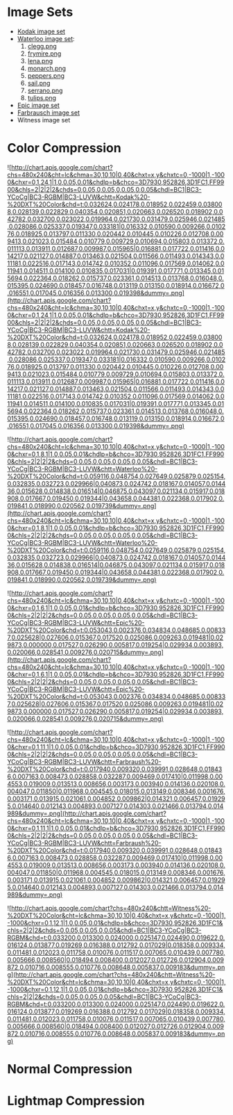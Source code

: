 # Image Sets #
  * [Kodak image set](http://www.r0k.us/graphics/kodak/)
  * [Waterloo image set](http://links.uwaterloo.ca/Repository.html):
    1. [clegg.png](http://nvidia-texture-tools.googlecode.com/svn/trunk/data/testsuite/waterloo/clegg.png)
    1. [frymire.png](http://nvidia-texture-tools.googlecode.com/svn/trunk/data/testsuite/waterloo/frymire.png)
    1. [lena.png](http://nvidia-texture-tools.googlecode.com/svn/trunk/data/testsuite/waterloo/lena.png)
    1. [monarch.png](http://nvidia-texture-tools.googlecode.com/svn/trunk/data/testsuite/waterloo/monarch.png)
    1. [peppers.png](http://nvidia-texture-tools.googlecode.com/svn/trunk/data/testsuite/waterloo/peppers.png)
    1. [sail.png](http://nvidia-texture-tools.googlecode.com/svn/trunk/data/testsuite/waterloo/sail.png)
    1. [serrano.png](http://nvidia-texture-tools.googlecode.com/svn/trunk/data/testsuite/waterloo/serrano.png)
    1. [tulips.png](http://nvidia-texture-tools.googlecode.com/svn/trunk/data/testsuite/waterloo/tulips.png)
  * [Epic image set](http://udn.epicgames.com/Two/TextureComparison.html)
  * [Farbrausch image set](http://www.farbrausch.de/~fg/dxt/testimg/)
  * Witness image set


# Color Compression #

![http://chart.apis.google.com/chart?chs=480x240&cht=lc&chma=30,10,10|0,40&chxt=x,y&chxtc=0,-1000|1,-1000&chxr=0,1,24,1|1,0,0.05,0.01&chdlp=b&chco=3D7930,952826,3D1FC1,FF9900&chls=2|2|2|2&chds=0,0.05,0,0.05,0,0.05,0,0.05&chdl=BC1|BC3-YCoCg|BC3-RGBM|BC3-LUVW&chtt=Kodak%20-%20DXT%20Color&chd=t:0.032624,0.024178,0.018952,0.022459,0.038008,0.028139,0.022829,0.040354,0.020851,0.020663,0.026520,0.018902,0.042782,0.032700,0.023022,0.019964,0.021730,0.031479,0.025946,0.021485,0.028086,0.025337,0.019347,0.033181|0.016332,0.010590,0.009266,0.010276,0.018925,0.013797,0.011330,0.020442,0.010445,0.010226,0.012708,0.009413,0.021023,0.015484,0.010779,0.009729,0.010694,0.015803,0.013372,0.011113,0.013911,0.012687,0.009987,0.015965|0.016881,0.017722,0.011416,0.014217,0.021127,0.014887,0.013463,0.021504,0.011566,0.011493,0.014343,0.011181,0.022516,0.017143,0.014742,0.010352,0.011096,0.017569,0.014062,0.011941,0.014511,0.014100,0.010835,0.017031|0.019391,0.017771,0.013345,0.015694,0.022364,0.018262,0.015737,0.023361,0.014513,0.013768,0.016048,0.015395,0.024690,0.018457,0.016748,0.013119,0.013150,0.018914,0.016672,0.016551,0.017045,0.016356,0.013300,0.019398&dummy=.png](http://chart.apis.google.com/chart?chs=480x240&cht=lc&chma=30,10,10|0,40&chxt=x,y&chxtc=0,-1000|1,-1000&chxr=0,1,24,1|1,0,0.05,0.01&chdlp=b&chco=3D7930,952826,3D1FC1,FF9900&chls=2|2|2|2&chds=0,0.05,0,0.05,0,0.05,0,0.05&chdl=BC1|BC3-YCoCg|BC3-RGBM|BC3-LUVW&chtt=Kodak%20-%20DXT%20Color&chd=t:0.032624,0.024178,0.018952,0.022459,0.038008,0.028139,0.022829,0.040354,0.020851,0.020663,0.026520,0.018902,0.042782,0.032700,0.023022,0.019964,0.021730,0.031479,0.025946,0.021485,0.028086,0.025337,0.019347,0.033181|0.016332,0.010590,0.009266,0.010276,0.018925,0.013797,0.011330,0.020442,0.010445,0.010226,0.012708,0.009413,0.021023,0.015484,0.010779,0.009729,0.010694,0.015803,0.013372,0.011113,0.013911,0.012687,0.009987,0.015965|0.016881,0.017722,0.011416,0.014217,0.021127,0.014887,0.013463,0.021504,0.011566,0.011493,0.014343,0.011181,0.022516,0.017143,0.014742,0.010352,0.011096,0.017569,0.014062,0.011941,0.014511,0.014100,0.010835,0.017031|0.019391,0.017771,0.013345,0.015694,0.022364,0.018262,0.015737,0.023361,0.014513,0.013768,0.016048,0.015395,0.024690,0.018457,0.016748,0.013119,0.013150,0.018914,0.016672,0.016551,0.017045,0.016356,0.013300,0.019398&dummy=.png)

![http://chart.apis.google.com/chart?chs=480x240&cht=lc&chma=30,10,10|0,40&chxt=x,y&chxtc=0,-1000|1,-1000&chxr=0,1,8,1|1,0,0.05,0.01&chdlp=b&chco=3D7930,952826,3D1FC1,FF9900&chls=2|2|2|2&chds=0,0.05,0,0.05,0,0.05,0,0.05&chdl=BC1|BC3-YCoCg|BC3-RGBM|BC3-LUVW&chtt=Waterloo%20-%20DXT%20Color&chd=t:0.059116,0.048754,0.027649,0.025879,0.025154,0.032835,0.032723,0.029966|0.040873,0.024742,0.018167,0.014057,0.014436,0.015628,0.014838,0.016514|0.046875,0.043097,0.021134,0.015917,0.018908,0.017667,0.019450,0.019344|0.043658,0.044381,0.022368,0.017902,0.019841,0.018990,0.020562,0.019739&dummy=.png](http://chart.apis.google.com/chart?chs=480x240&cht=lc&chma=30,10,10|0,40&chxt=x,y&chxtc=0,-1000|1,-1000&chxr=0,1,8,1|1,0,0.05,0.01&chdlp=b&chco=3D7930,952826,3D1FC1,FF9900&chls=2|2|2|2&chds=0,0.05,0,0.05,0,0.05,0,0.05&chdl=BC1|BC3-YCoCg|BC3-RGBM|BC3-LUVW&chtt=Waterloo%20-%20DXT%20Color&chd=t:0.059116,0.048754,0.027649,0.025879,0.025154,0.032835,0.032723,0.029966|0.040873,0.024742,0.018167,0.014057,0.014436,0.015628,0.014838,0.016514|0.046875,0.043097,0.021134,0.015917,0.018908,0.017667,0.019450,0.019344|0.043658,0.044381,0.022368,0.017902,0.019841,0.018990,0.020562,0.019739&dummy=.png)

![http://chart.apis.google.com/chart?chs=480x240&cht=lc&chma=30,10,10|0,40&chxt=x,y&chxtc=0,-1000|1,-1000&chxr=0,1,6,1|1,0,0.05,0.01&chdlp=b&chco=3D7930,952826,3D1FC1,FF9900&chls=2|2|2|2&chds=0,0.05,0,0.05,0,0.05,0,0.05&chdl=BC1|BC3-YCoCg|BC3-RGBM|BC3-LUVW&chtt=Epic%20-%20DXT%20Color&chd=t:0.053043,0.002376,0.034834,0.048685,0.008337,0.025628|0.027606,0.015367,0.017520,0.025086,0.009263,0.019481|0.029873,0.000000,0.017527,0.026290,0.005817,0.019254|0.029934,0.003893,0.020066,0.028541,0.009276,0.020715&dummy=.png](http://chart.apis.google.com/chart?chs=480x240&cht=lc&chma=30,10,10|0,40&chxt=x,y&chxtc=0,-1000|1,-1000&chxr=0,1,6,1|1,0,0.05,0.01&chdlp=b&chco=3D7930,952826,3D1FC1,FF9900&chls=2|2|2|2&chds=0,0.05,0,0.05,0,0.05,0,0.05&chdl=BC1|BC3-YCoCg|BC3-RGBM|BC3-LUVW&chtt=Epic%20-%20DXT%20Color&chd=t:0.053043,0.002376,0.034834,0.048685,0.008337,0.025628|0.027606,0.015367,0.017520,0.025086,0.009263,0.019481|0.029873,0.000000,0.017527,0.026290,0.005817,0.019254|0.029934,0.003893,0.020066,0.028541,0.009276,0.020715&dummy=.png)

![http://chart.apis.google.com/chart?chs=480x240&cht=lc&chma=30,10,10|0,40&chxt=x,y&chxtc=0,-1000|1,-1000&chxr=0,1,11,1|1,0,0.05,0.01&chdlp=b&chco=3D7930,952826,3D1FC1,FF9900&chls=2|2|2|2&chds=0,0.05,0,0.05,0,0.05,0,0.05&chdl=BC1|BC3-YCoCg|BC3-RGBM|BC3-LUVW&chtt=Farbraush%20-%20DXT%20Color&chd=t:0.017940,0.009320,0.039991,0.028648,0.018436,0.007163,0.008473,0.028858,0.032287,0.009469,0.017410|0.011998,0.004553,0.019009,0.013513,0.008656,0.003173,0.003940,0.014136,0.020108,0.004047,0.011850|0.011968,0.004545,0.018015,0.013149,0.008346,0.001676,0.003171,0.013915,0.021061,0.004852,0.009862|0.014321,0.006457,0.019295,0.014640,0.012143,0.004893,0.007127,0.014303,0.021466,0.013794,0.014989&dummy=.png](http://chart.apis.google.com/chart?chs=480x240&cht=lc&chma=30,10,10|0,40&chxt=x,y&chxtc=0,-1000|1,-1000&chxr=0,1,11,1|1,0,0.05,0.01&chdlp=b&chco=3D7930,952826,3D1FC1,FF9900&chls=2|2|2|2&chds=0,0.05,0,0.05,0,0.05,0,0.05&chdl=BC1|BC3-YCoCg|BC3-RGBM|BC3-LUVW&chtt=Farbraush%20-%20DXT%20Color&chd=t:0.017940,0.009320,0.039991,0.028648,0.018436,0.007163,0.008473,0.028858,0.032287,0.009469,0.017410|0.011998,0.004553,0.019009,0.013513,0.008656,0.003173,0.003940,0.014136,0.020108,0.004047,0.011850|0.011968,0.004545,0.018015,0.013149,0.008346,0.001676,0.003171,0.013915,0.021061,0.004852,0.009862|0.014321,0.006457,0.019295,0.014640,0.012143,0.004893,0.007127,0.014303,0.021466,0.013794,0.014989&dummy=.png)

![http://chart.apis.google.com/chart?chs=480x240&chtt=Witness%20-%20DXT%20Color&cht=lc&chma=30,10,10|0,40&chxt=x,y&chxtc=0,-1000|1,-1000&chxr=0,1,12,1|1,0,0.05,0.01&chdlp=b&chco=3D7930,952826,3D1FC1&chls=2|2|2&chds=0,0.05,0,0.05,0,0.05&chdl=BC1|BC3-YCoCg|BC3-RGBM&chd=t:0.033200,0.013300,0.024000,0.025147,0.024490,0.019622,0.016124,0.013877,0.019269,0.016388,0.012792,0.017029|0.018358,0.009334,0.011481,0.012023,0.011758,0.010076,0.011517,0.007065,0.010439,0.007780,0.005666,0.008560|0.018494,0.008400,0.012027,0.012726,0.012904,0.009872,0.010716,0.008555,0.010776,0.008648,0.005837,0.009183&dummy=.png](http://chart.apis.google.com/chart?chs=480x240&chtt=Witness%20-%20DXT%20Color&cht=lc&chma=30,10,10|0,40&chxt=x,y&chxtc=0,-1000|1,-1000&chxr=0,1,12,1|1,0,0.05,0.01&chdlp=b&chco=3D7930,952826,3D1FC1&chls=2|2|2&chds=0,0.05,0,0.05,0,0.05&chdl=BC1|BC3-YCoCg|BC3-RGBM&chd=t:0.033200,0.013300,0.024000,0.025147,0.024490,0.019622,0.016124,0.013877,0.019269,0.016388,0.012792,0.017029|0.018358,0.009334,0.011481,0.012023,0.011758,0.010076,0.011517,0.007065,0.010439,0.007780,0.005666,0.008560|0.018494,0.008400,0.012027,0.012726,0.012904,0.009872,0.010716,0.008555,0.010776,0.008648,0.005837,0.009183&dummy=.png)


# Normal Compression #


# Lightmap Compression #